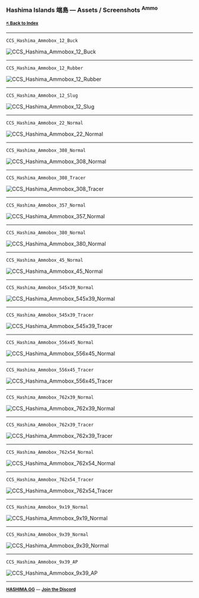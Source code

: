 ### Hashima Islands 端島 — Assets / Screenshots <sup>Ammo</sup>

<small>

**[🡤 Back to Index](../README.md)**

</small>

---

```
CCS_Hashima_Ammobox_12_Buck
```

![CCS_Hashima_Ammobox_12_Buck](screenshots/ammo/CCS_Hashima_Ammobox_12_Buck.png)

---

```
CCS_Hashima_Ammobox_12_Rubber
```

![CCS_Hashima_Ammobox_12_Rubber](screenshots/ammo/CCS_Hashima_Ammobox_12_Rubber.png)

---

```
CCS_Hashima_Ammobox_12_Slug
```

![CCS_Hashima_Ammobox_12_Slug](screenshots/ammo/CCS_Hashima_Ammobox_12_Slug.png)

---

```
CCS_Hashima_Ammobox_22_Normal
```

![CCS_Hashima_Ammobox_22_Normal](screenshots/ammo/CCS_Hashima_Ammobox_22_Normal.png)

---

```
CCS_Hashima_Ammobox_308_Normal
```

![CCS_Hashima_Ammobox_308_Normal](screenshots/ammo/CCS_Hashima_Ammobox_308_Normal.png)

---

```
CCS_Hashima_Ammobox_308_Tracer
```

![CCS_Hashima_Ammobox_308_Tracer](screenshots/ammo/CCS_Hashima_Ammobox_308_Tracer.png)

---

```
CCS_Hashima_Ammobox_357_Normal
```

![CCS_Hashima_Ammobox_357_Normal](screenshots/ammo/CCS_Hashima_Ammobox_357_Normal.png)

---

```
CCS_Hashima_Ammobox_380_Normal
```

![CCS_Hashima_Ammobox_380_Normal](screenshots/ammo/CCS_Hashima_Ammobox_380_Normal.png)

---

```
CCS_Hashima_Ammobox_45_Normal
```

![CCS_Hashima_Ammobox_45_Normal](screenshots/ammo/CCS_Hashima_Ammobox_45_Normal.png)

---

```
CCS_Hashima_Ammobox_545x39_Normal
```

![CCS_Hashima_Ammobox_545x39_Normal](screenshots/ammo/CCS_Hashima_Ammobox_545x39_Normal.png)

---

```
CCS_Hashima_Ammobox_545x39_Tracer
```

![CCS_Hashima_Ammobox_545x39_Tracer](screenshots/ammo/CCS_Hashima_Ammobox_545x39_Tracer.png)

---

```
CCS_Hashima_Ammobox_556x45_Normal
```

![CCS_Hashima_Ammobox_556x45_Normal](screenshots/ammo/CCS_Hashima_Ammobox_556x45_Normal.png)

---

```
CCS_Hashima_Ammobox_556x45_Tracer
```

![CCS_Hashima_Ammobox_556x45_Tracer](screenshots/ammo/CCS_Hashima_Ammobox_556x45_Tracer.png)

---

```
CCS_Hashima_Ammobox_762x39_Normal
```

![CCS_Hashima_Ammobox_762x39_Normal](screenshots/ammo/CCS_Hashima_Ammobox_762x39_Normal.png)

---

```
CCS_Hashima_Ammobox_762x39_Tracer
```

![CCS_Hashima_Ammobox_762x39_Tracer](screenshots/ammo/CCS_Hashima_Ammobox_762x39_Tracer.png)

---

```
CCS_Hashima_Ammobox_762x54_Normal
```

![CCS_Hashima_Ammobox_762x54_Normal](screenshots/ammo/CCS_Hashima_Ammobox_762x54_Normal.png)

---

```
CCS_Hashima_Ammobox_762x54_Tracer
```

![CCS_Hashima_Ammobox_762x54_Tracer](screenshots/ammo/CCS_Hashima_Ammobox_762x54_Tracer.png)

---

```
CCS_Hashima_Ammobox_9x19_Normal
```

![CCS_Hashima_Ammobox_9x19_Normal](screenshots/ammo/CCS_Hashima_Ammobox_9x19_Normal.png)

---

```
CCS_Hashima_Ammobox_9x39_Normal
```

![CCS_Hashima_Ammobox_9x39_Normal](screenshots/ammo/CCS_Hashima_Ammobox_9x39_Normal.png)

---

```
CCS_Hashima_Ammobox_9x39_AP
```

![CCS_Hashima_Ammobox_9x39_AP](screenshots/ammo/CCS_Hashima_Ammobox_9x39_AP.png)

---

<small>

**[HASHIMA.GG](https://hashima.gg)** — **[Join the Discord](https://discord.gg/Uap8rwekfA)**

</small>
